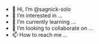 - 👋 Hi, I’m @sagnick-solo
- 👀 I’m interested in ...
- 🌱 I’m currently learning ...
- 💞️ I’m looking to collaborate on ...
- 📫 How to reach me ...

<!---
sagnick-solo/sagnick-solo is a ✨ special ✨ repository because its `README.md` (this file) appears on your GitHub profile.
You can click the Preview link to take a look at your changes.
--->
